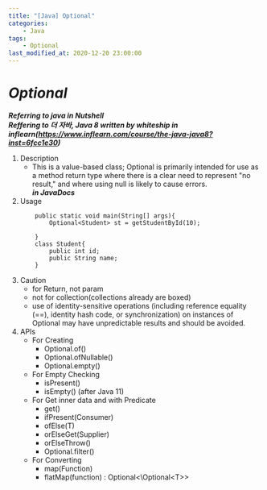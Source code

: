 ```yaml
---
title: "[Java] Optional"
categories:
    - Java
tags:
    - Optional
last_modified_at: 2020-12-20 23:00:00
---
```

# *Optional*

***Referring to java in Nutshell***<br>
***Reffering to 더 자바, Java 8 written by whiteship in inflearn(https://www.inflearn.com/course/the-java-java8?inst=6fcc1e30)***

1. Description
    - This is a value-based class; Optional is primarily intended for use as a method return type where there is a clear need to represent "no result," and where using null is likely to cause errors.<br> ***in JavaDocs***
2. Usage
    ```
        public static void main(String[] args){
            Optional<Student> st = getStudentById(10);

        }
        class Student{
            public int id;
            public String name;
        }
    ```
3. Caution
    - for Return, not param 
    - not for collection(collections already are boxed)
    - use of identity-sensitive operations (including reference equality (==), identity hash code, or synchronization) on instances of Optional may have unpredictable results and should be avoided.
4. APIs
    - For Creating
        - Optional.of()
        - Optional.ofNullable()
        - Optional.empty()
    - For Empty Checking
        - isPresent()
        - isEmpty() (after Java 11)
    - For Get inner data and with Predicate
        - get()
        - ifPresent(Consumer)
        - ofElse(T)
        - orElseGet(Supplier)
        - orElseThrow()
        - Optional.filter()
    - For Converting
        - map(Function)
        - flatMap(function) : Optional<\Optional\<T\>\>
